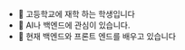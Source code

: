 - 👋 고등학교에 재학 하는 학생입니다
- 👀 AI나 백엔드에 관심이 있습니다.
- 🌱 현재 백엔드와 프론트 엔드를 배우고 있습니다

<!---
Hyunwoo081220/Hyunwoo081220 is a ✨ special ✨ repository because its `README.md` (this file) appears on your GitHub profile.
You can click the Preview link to take a look at your changes.
--->
